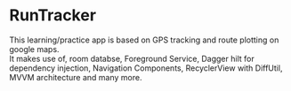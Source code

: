 # RunTracker

This learning/practice app is based on GPS tracking and route plotting on google maps.
<br> It makes use of, room databse, Foreground Service, Dagger hilt for dependency injection, Navigation Components, RecyclerView with DiffUtil, MVVM architecture and many more.
